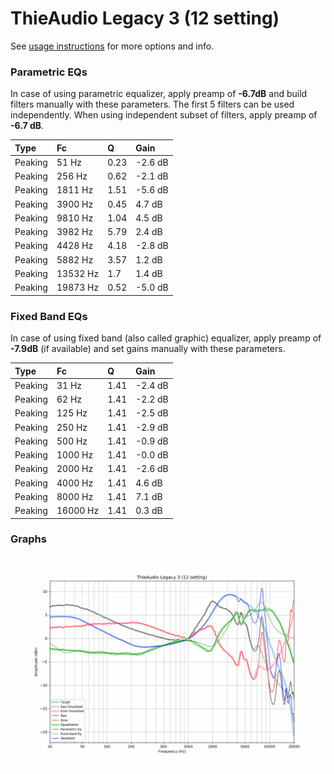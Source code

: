 # ThieAudio Legacy 3 (12 setting)
See [usage instructions](https://github.com/jaakkopasanen/AutoEq#usage) for more options and info.

### Parametric EQs
In case of using parametric equalizer, apply preamp of **-6.7dB** and build filters manually
with these parameters. The first 5 filters can be used independently.
When using independent subset of filters, apply preamp of **-6.7 dB**.

| Type    | Fc       |    Q | Gain    |
|:--------|:---------|:-----|:--------|
| Peaking | 51 Hz    | 0.23 | -2.6 dB |
| Peaking | 256 Hz   | 0.62 | -2.1 dB |
| Peaking | 1811 Hz  | 1.51 | -5.6 dB |
| Peaking | 3900 Hz  | 0.45 | 4.7 dB  |
| Peaking | 9810 Hz  | 1.04 | 4.5 dB  |
| Peaking | 3982 Hz  | 5.79 | 2.4 dB  |
| Peaking | 4428 Hz  | 4.18 | -2.8 dB |
| Peaking | 5882 Hz  | 3.57 | 1.2 dB  |
| Peaking | 13532 Hz | 1.7  | 1.4 dB  |
| Peaking | 19873 Hz | 0.52 | -5.0 dB |

### Fixed Band EQs
In case of using fixed band (also called graphic) equalizer, apply preamp of **-7.9dB**
(if available) and set gains manually with these parameters.

| Type    | Fc       |    Q | Gain    |
|:--------|:---------|:-----|:--------|
| Peaking | 31 Hz    | 1.41 | -2.4 dB |
| Peaking | 62 Hz    | 1.41 | -2.2 dB |
| Peaking | 125 Hz   | 1.41 | -2.5 dB |
| Peaking | 250 Hz   | 1.41 | -2.9 dB |
| Peaking | 500 Hz   | 1.41 | -0.9 dB |
| Peaking | 1000 Hz  | 1.41 | -0.0 dB |
| Peaking | 2000 Hz  | 1.41 | -2.6 dB |
| Peaking | 4000 Hz  | 1.41 | 4.6 dB  |
| Peaking | 8000 Hz  | 1.41 | 7.1 dB  |
| Peaking | 16000 Hz | 1.41 | 0.3 dB  |

### Graphs
![](./ThieAudio%20Legacy%203%20(12%20setting).png)